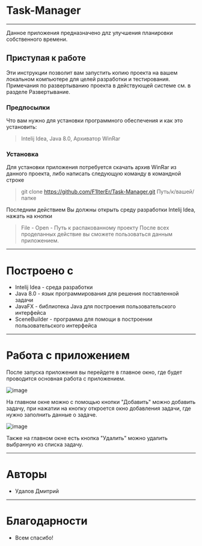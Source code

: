 # Task-Manager
----
Данное приложения предназначено длz улучшения планировки собственного времени.

## Приступая к работе
Эти инструкции позволит вам запустить копию проекта на вашем локальном компьютере для целей разработки и тестирования. Примечания по развертыванию проекта в действующей системе см. в разделе Развертывание.

### Предпосылки
Что вам нужно для установки программного обеспечения и как это установить:

> Intelij Idea, Java 8.0, Архиватор WinRar
### Установка
Для установки приложения потребуется скачать архив WinRar из данного проекта, либо написать следующую команду в командной строке
> git clone https://github.com/F1lterEr/Task-Manager.git Путь/к/вашей/папке

Последним действием Вы должны открыть среду разработки Intelij Idea, нажать на кнопки
> File - Open - Путь к распакованному проекту
После всех проделанных действие вы сможете пользоваться данным приложением.

----
# Построено с
- Intelij Idea - среда разработки
- Java 8.0 - язык программирования для решения поставленной задачи
- JavaFX - библиотека Java для построения пользовательского интерфейса
- SceneBuilder - программа для помощи в построении пользовательского интерфейса

----
# Работа с приложением

После запуска приложения вы перейдете в главное окно, где будет проводится основная работа с приложением.

![image](https://github.com/F1lterEr/Task-Manager/assets/98636299/511a58e9-ee00-4bfb-8d55-89b7ac0317af)

На главном окне можно с помощью кнопки "Добавить" можно добавить задачу, при нажатии на кнопку откроется окно добавления задачи, где нужно заполнить данные о задаче.

![image](https://github.com/F1lterEr/Task-Manager/assets/98636299/dd76f830-1a02-4189-b4d1-d0f3eea04df8)

Также на главном окне есть кнопка "Удалить" можно удалить выбранную из списка задачу.

----
# Авторы
- Удалов Дмитрий

----
# Благодарности
- Всем спасибо!
